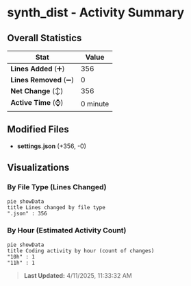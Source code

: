 # synth_dist - Activity Summary 

## Overall Statistics

| Stat                   | Value                                                             |
| ---------------------- | ----------------------------------------------------------------- |
| **Lines Added** (➕)   | 356                                          |
| **Lines Removed** (➖) | 0                                        |
| **Net Change** (↕)    | 356                |
| **Active Time** (⌚)   | 0 minute |


## Modified Files
- **settings.json** (+356, -0)

## Visualizations

### By File Type (Lines Changed)

```mermaid
pie showData
title Lines changed by file type
".json" : 356
```

### By Hour (Estimated Activity Count)

```mermaid
pie showData
title Coding activity by hour (count of changes)
"10h" : 1
"11h" : 1
```


> **Last Updated:** 4/11/2025, 11:33:32 AM